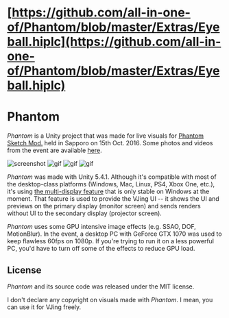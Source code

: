 # [https://github.com/all-in-one-of/Phantom/blob/master/Extras/Eyeball.hiplc](https://github.com/all-in-one-of/Phantom/blob/master/Extras/Eyeball.hiplc)

Phantom
=======

*Phantom* is a Unity project that was made for live visuals for [Phantom Sketch Mod.][PSM] held in Sapporo on 15th Oct. 2016. Some photos and videos from the event are available [here][Album].

![screenshot](http://i.imgur.com/3BD3tAM.png)
![gif](http://i.imgur.com/U3GlUHH.gif)
![gif](http://i.imgur.com/9HjJKxb.gif)
![gif](http://i.imgur.com/YcQz9W5.gif)

*Phantom* was made with Unity 5.4.1. Although it's compatible with most of the desktop-class platforms (Windows, Mac, Linux, PS4, Xbox One, etc.), it's using [the multi-display feature][MultiDisplay] that is only stable on Windows at the moment. That feature is used to provide the VJing UI -- it shows the UI and previews on the primary display (monitor screen) and sends renders without UI to the secondary display (projector screen).

*Phantom* uses some GPU intensive image effects (e.g. SSAO, DOF, MotionBlur). In the event, a desktop PC with GeForce GTX 1070 was used to keep flawless 60fps on 1080p. If you're trying to run it on a less powerful PC, you'd have to turn off some of the effects to reduce GPU load.

License
-------

*Phantom* and its source code was released under the MIT license.

I don't declare any copyright on visuals made with *Phantom*. I mean, you can use it for VJing freely.

[PSM]: https://no-maps.jp/event/2016_int_psm
[Album]: http://radiumsoftware.tumblr.com/tagged/phantom
[MultiDisplay]: https://docs.unity3d.com/Manual/MultiDisplay.html
